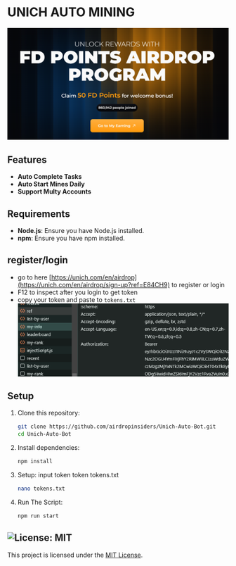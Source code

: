 # UNICH AUTO MINING 
![banner](image.png)

## Features

- **Auto Complete Tasks**
- **Auto Start Mines Daily**
- **Support Multy Accounts**

## Requirements

- **Node.js**: Ensure you have Node.js installed.
- **npm**: Ensure you have npm installed.

## register/login 
- go to here [https://unich.com/en/airdrop](https://unich.com/en/airdrop/sign-up?ref=E84CH9) to register or login
- F12 to inspect after you login to get token 
- copy your token and paste to `tokens.txt`
![get-token](image-1.png)

## Setup

1. Clone this repository:
   ```bash
   git clone https://github.com/airdropinsiders/Unich-Auto-Bot.git
   cd Unich-Auto-Bot
   ```
2. Install dependencies:
   ```bash
   npm install
   ```
3. Setup: input token token tokens.txt
   ```bash
   nano tokens.txt
   ```
4. Run The Script:
   ```bash
   npm run start
   ```


## ![License: MIT](https://img.shields.io/badge/License-MIT-yellow.svg)

This project is licensed under the [MIT License](LICENSE).
